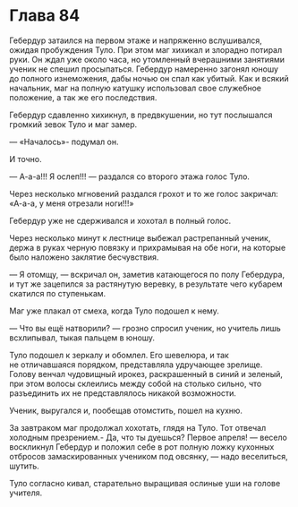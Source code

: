# Глава 84

Гебердур затаился на первом этаже и напряженно вслушивался, ожидая пробуждения Туло. При этом маг хихикал и злорадно потирал руки. Он ждал уже около часа, но утомленный вчерашними занятиями ученик не спешил просыпаться. Гебердур намеренно загонял юношу до полного изнеможения, дабы ночью он спал как убитый. Как и всякий начальник, маг на полную катушку использовал свое служебное положение, а так же его последствия. 

Гебердур сдавленно хихикнул, в предвкушении, но тут послышался громкий зевок Туло и маг замер.

— «Началось»- подумал он.

И точно.

— А-а-а!!! Я ослеп!!! — раздался со второго этажа голос Туло.

Через несколько мгновений раздался грохот и то же голос закричал: «А-а-а, у меня отрезали ноги!!!»

Гебердур уже не сдерживался и хохотал в полный голос.

Через несколько минут к лестнице выбежал растрепанный ученик, держа в руках черную повязку и прихрамывая на обе ноги, на которые было наложено заклятие бесчувствия.

— Я отомщу, — вскричал он, заметив катающегося по полу Гебердура, и тут же зацепился за растянутую веревку, в результате чего кубарем скатился по ступенькам.

Маг уже плакал от смеха, когда Туло подошел к нему.

— Что вы ещё натворили? — грозно спросил ученик, но учитель лишь всхлипывал, тыкая пальцем в юношу.

Туло подошел к зеркалу и обомлел. Его шевелюра, и так не отличавшаяся порядком, представляла удручающее зрелище. Голову венчал чудовищный ирокез, раскрашенный в синий и зеленый, при этом волосы склеились между собой на столько сильно, что разъединить их не представлялось никакой возможности. 

Ученик, выругался и, пообещав отомстить, пошел на кухню.

За завтраком маг продолжал хохотать, глядя на Туло. Тот отвечал холодным презрением.- Да, что ты дуешься? Первое апреля! — весело воскликнул Гебердур и положил себе в рот полную ложку кухонных отбросов замаскированных учеником под овсянку, — надо веселиться, шутить.

Туло согласно кивал, старательно выращивая ослиные уши на голове учителя.

